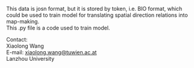 This data is josn format, but it is stored by token, i.e. BIO format, which could be used to train model for translating spatial direction relations into map-making.  
This .py file is a code used to train model.  

Contact:  
Xiaolong Wang  
E-mail: xiaolong.wang@tuwien.ac.at  
Lanzhou University  
